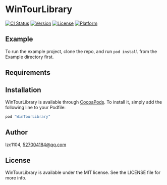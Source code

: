 
# WinTourLibrary

[![CI Status](http://img.shields.io/travis/lzc1104/WinTourLibrary.svg?style=flat)](https://travis-ci.org/lzc1104/WinTourLibrary)
[![Version](https://img.shields.io/cocoapods/v/WinTourLibrary.svg?style=flat)](http://cocoapods.org/pods/WinTourLibrary)
[![License](https://img.shields.io/cocoapods/l/WinTourLibrary.svg?style=flat)](http://cocoapods.org/pods/WinTourLibrary)
[![Platform](https://img.shields.io/cocoapods/p/WinTourLibrary.svg?style=flat)](http://cocoapods.org/pods/WinTourLibrary)

## Example

To run the example project, clone the repo, and run `pod install` from the Example directory first.

## Requirements

## Installation

WinTourLibrary is available through [CocoaPods](http://cocoapods.org). To install
it, simply add the following line to your Podfile:

```ruby
pod "WinTourLibrary"
```

## Author

lzc1104, 527004184@qq.com

## License

WinTourLibrary is available under the MIT license. See the LICENSE file for more info.

